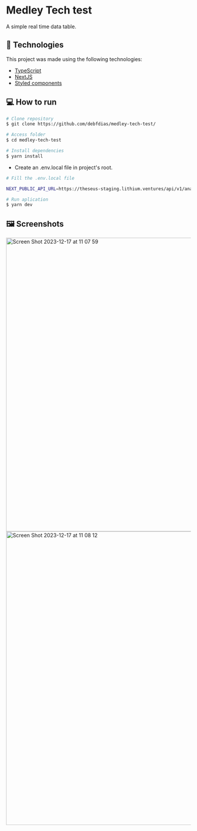# Medley Tech test

A simple real time data table.

## :rocket: Technologies

This project was made using the following technologies:

- [TypeScript](https://www.typescriptlang.org/)
- [NextJS](https://nextjs.org/)
- [Styled components](https://styled-components.com/)

## :computer: How to run

```bash
# Clone repository
$ git clone https://github.com/debfdias/medley-tech-test/

# Access folder
$ cd medley-tech-test
```

```bash
# Install dependencies
$ yarn install
```


- Create an .env.local file in project's root.

```bash
# Fill the .env.local file

NEXT_PUBLIC_API_URL=https://theseus-staging.lithium.ventures/api/v1/analytics/tech-test

```

```bash
# Run aplication
$ yarn dev

```
## :framed_picture: Screenshots
<img width="800" alt="Screen Shot 2023-12-17 at 11 07 59" src="https://github.com/debfdias/medley-tech-test/assets/15907429/dd6f1385-5638-48f2-83f6-4433b7d2025f">
<img width="800" alt="Screen Shot 2023-12-17 at 11 08 12" src="https://github.com/debfdias/medley-tech-test/assets/15907429/708190ce-cf82-41ee-9717-783f1cdd4ffc">
